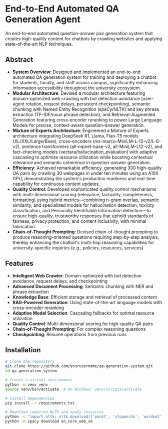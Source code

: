 # End-to-End Automated QA Generation Agent

An end-to-end automated question-answer pair generation system that creates high-quality content for chatbots by crawling websites and applying state-of-the-art NLP techniques.

## Abstract

- **System Overview**: Designed and implemented an end-to-end automated QA generation system for training and deploying a chatbot for students, faculty, and staff across campus, significantly enhancing information accessibility throughout the university ecosystem.
- **Modular Architecture**: Devised a modular architecture featuring domain-optimized web crawling with bot detection avoidance (user-agent rotation, request delays, persistent checkpointing), semantic chunking with Named Entity Recognition (spaCy/NLTK) and key phrase extraction (TF-IDF/noun phrase detection), and Retrieval-Augmented Generation featuring cross-encoder reranking to power Large Language Models for precise, context-aware question–answer generation.
- **Mixture of Experts Architecture**: Engineered a Mixture of Experts architecture integrating DeepSeek R1, Llama, Flan-T5 models (XL/XXL/Large/Base), cross-encoders (ms-marco-MiniLM-L-12-v2/L-6-v2), sentence transformers (all-mpnet-base-v2, all-MiniLM-L12-v2), and fact-checking models (vectara/hallucination_evaluation) with adaptive cascading to optimize resource utilization while boosting contextual relevance and semantic coherence in question–answer generation.
- **Efficiency**: Achieved remarkable efficiency, generating 300 high-quality QA pairs by crawling 30 webpages in under ten minutes using an A100 GPU, demonstrating the system's production readiness and real-time capability for continuous content updates.
- **Quality Control**: Developed sophisticated quality control mechanisms with multi-dimensional scoring (relevance, factuality, completeness, formatting) using hybrid metrics—combining n-gram overlap, semantic similarity, and specialized models for hallucination detection, toxicity classification, and Personally Identifiable Information detection—to ensure high-quality, trustworthy responses that uphold standards of fairness, privacy protection, and content inclusivity, with minimal fabrication.
- **Chain-of-Thought Prompting**: Devised chain-of-thought prompting to produce reasoning-oriented questions requiring step-by-step analysis, thereby enhancing the chatbot's multi-hop reasoning capabilities for university-specific inquiries (e.g., policies, resources, services).

## Features

- **Intelligent Web Crawler**: Domain-optimized with bot detection avoidance, request delays, and checkpointing
- **Advanced Document Processing**: Semantic chunking with NER and phrase extraction
- **Knowledge Base**: Efficient storage and retrieval of processed content
- **RAG-Powered Generation**: Using state-of-the-art language models with cross-encoder reranking
- **Adaptive Model Selection**: Cascading fallbacks for optimal resource utilization
- **Quality Control**: Multi-dimensional scoring for high-quality QA pairs
- **Chain-of-Thought Prompting**: For complex reasoning questions
- **Checkpointing**: Resume operations from previous runs

## Installation

```bash
# Clone the repository
git clone https://github.com/yourusername/qa-generation-system.git
cd qa-generation-system

# Create a virtual environment
python -m venv venv
source venv/bin/activate  # On Windows: venv\Scripts\activate

# Install dependencies
pip install -r requirements.txt

# Download required NLTK and spaCy resources
python -c "import nltk; nltk.download(['punkt', 'stopwords', 'wordnet', 'averaged_perceptron_tagger', 'maxent_ne_chunker', 'words'])"
python -m spacy download en_core_web_sm
